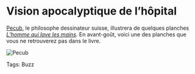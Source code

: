 # Vision apocalyptique de l&#8217;hôpital

[Pecub](http://www.pecub.ch/), le philosophe dessinateur suisse, illustrera de quelques planches [*L’homme qui lave les mains*](http://blog.tcrouzet.com/homme-qui-lave-les-mains/). En avant-goût, voici une des planches que vous ne retrouverez pas dans le livre.<span id="more-33347"></span>

![Pecub](http://blog.tcrouzet.comhttps://tcrouzet.com/images_tc/2013/09/pl_01.jpg)



Tags: Buzz